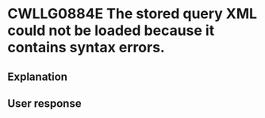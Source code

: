 # CWLLG0884E The stored query XML could not be loaded because it contains syntax errors.

## Explanation

## User response